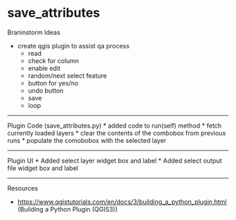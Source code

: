 # save_attributes


Braninstorm Ideas
 
* create qgis plugin to assist qa process
  * read
  * check for column
  * enable edit
  * random/next select feature
  * button for yes/no
  * undo button
  * save
  * loop 
  
***********************************************************************************************************************  
Plugin Code (save_attributes.py)
    * added code to run(self) method
      * fetch currently loaded layers
      * clear the contents of the combobox from previous runs
      * populate the comobobox with the selected layer
  
***********************************************************************************************************************
  
Plugin UI
    * Added select layer widget box and label
    * Added select output file widget box and label
     
***********************************************************************************************************************

Resources
* https://www.qgistutorials.com/en/docs/3/building_a_python_plugin.html (Building a Python Plugin (QGIS3))
